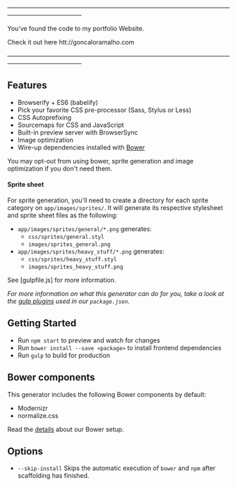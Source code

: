 
————————————————————————————————————————————————

You’ve found the code to my portfolio Website. 

Check it out here htt://goncaloramalho.com

————————————————————————————————————————————————


## Features

* Browserify + ES6 (babelify)
* Pick your favorite CSS pre-processor (Sass, Stylus or Less)
* CSS Autoprefixing
* Sourcemaps for CSS and JavaScript
* Built-in preview server with BrowserSync
* Image optimization
* Wire-up dependencies installed with [Bower](http://bower.io)

You may opt-out from using bower, sprite generation and image optimization if
you don't need them.

#### Sprite sheet

For sprite generation, you'll need to create a directory for each sprite
category on `app/images/sprites/`. It will generate its respective stylesheet
and sprite sheet files as the following:

- `app/images/sprites/general/*.png` generates:
  - `css/sprites/general.styl`
  - `images/sprites_general.png`
- `app/images/sprites/heavy_stuff/*.png` generates:
  - `css/sprites/heavy_stuff.styl`
  - `images/sprites_heavy_stuff.png`

See [gulpfile.js] for more information.

*For more information on what this generator can do for you, take a look at the [gulp plugins](app/templates/_package.json) used in our `package.json`.*

## Getting Started

- Run `npm start` to preview and watch for changes
- Run `bower install --save <package>` to install frontend dependencies
- Run `gulp` to build for production

## Bower components

This generator includes the following Bower components by default:

- Modernizr
- normalize.css

Read the [details](docs/bower.md) about our Bower setup.

## Options

- `--skip-install`
  Skips the automatic execution of `bower` and `npm` after scaffolding has finished.
